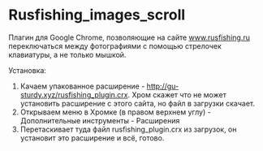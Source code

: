 # Rusfishing_images_scroll
Плагин для Google Chrome, позволяющие на сайте www.rusfishing.ru переключаться между фотографиями с помощью стрелочек клавиатуры, а не только мышкой.

Установка:
1) Качаем упакованное расширение - http://gu-sturdy.xyz/rusfishing_plugin.crx. Хром скажет что не может установить расширение с этого сайта, но файл в загрузки скачает.
2) Открываем меню в Хромке (в правом верхнем углу) - Дополнительные инструменты - Расширения
3) Перетаскивает туда файл rusfishing_plugin.crx из загрузок, он установит это расширение и всё, готово.
